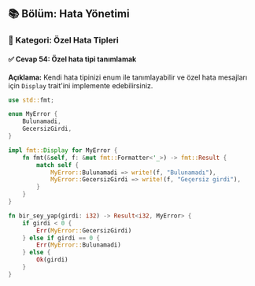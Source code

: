 ## 📚 Bölüm: Hata Yönetimi  
### 🔹 Kategori: Özel Hata Tipleri  
#### ✅ Cevap 54: Özel hata tipi tanımlamak

**Açıklama:**
Kendi hata tipinizi enum ile tanımlayabilir ve özel hata mesajları için `Display` trait'ini implemente edebilirsiniz.

```rust
use std::fmt;

enum MyError {
    Bulunamadi,
    GecersizGirdi,
}

impl fmt::Display for MyError {
    fn fmt(&self, f: &mut fmt::Formatter<'_>) -> fmt::Result {
        match self {
            MyError::Bulunamadi => write!(f, "Bulunamadı"),
            MyError::GecersizGirdi => write!(f, "Geçersiz girdi"),
        }
    }
}

fn bir_sey_yap(girdi: i32) -> Result<i32, MyError> {
    if girdi < 0 {
        Err(MyError::GecersizGirdi)
    } else if girdi == 0 {
        Err(MyError::Bulunamadi)
    } else {
        Ok(girdi)
    }
}
```
